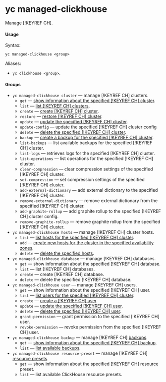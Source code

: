 # yc managed-clickhouse

Manage [!KEYREF CH].

#### Usage

Syntax:

`yc managed-clickhouse <group>`

Aliases: 

- `yc clickhouse <group>`.

#### Groups

- `yc managed-clickhouse cluster` — manage [!KEYREF CH] clusters.
    - `get` — [show information about the specified [!KEYREF CH] cluster](../../../managed-clickhouse/operations/cluster-list.md#get-cluster).
    - `list` — [list [!KEYREF CH] clusters](../../../managed-clickhouse/operations/cluster-list.md#list-clusters).
    - `create` — [create [!KEYREF CH] cluster](../../../managed-clickhouse/operations/cluster-create.md).
    - `restore` — [restore [!KEYREF CH] cluster](../../../managed-clickhouse/operations/cluster-backups.md#restore).
    - `update` — [update the specified [!KEYREF CH] cluster](../../../managed-clickhouse/operations/update.md).
    - `update-config` — update the specified [!KEYREF CH] cluster config
    - `delete` — [delete the specified [!KEYREF CH] cluster](../../../managed-clickhouse/operations/cluster-delete.md).
    - `backup` — [create a backup for the specified [!KEYREF CH] cluster](../../../managed-clickhouse/operations/cluster-backups.md#create-backup).
    - `list-backups` — list available backups for the specified [!KEYREF CH] cluster.
    - `list-logs` — retrieves logs for the specified [!KEYREF CH] cluster.
    - `list-operations` — list operations for the specified [!KEYREF CH] cluster.
    - `clear-compression` — clear compression settings of the specified [!KEYREF CH] cluster.
    - `set-compression` — set compression settings of the specified [!KEYREF CH] cluster.
    - `add-external-dictionary` — add external dictionary to the specified [!KEYREF CH] cluster.
    - `remove-external-dictionary` — remove external dictionary from the specified [!KEYREF CH] cluster.
    - `add-graphite-rollup` — add graphite rollup to the specified [!KEYREF CH] cluster config.
    - `remove-graphite-rollup` — remove graphite rollup from the specified [!KEYREF CH] cluster.
- `yc managed-clickhouse hosts` — manage [!KEYREF CH] cluster hosts.
    - `list` — [list hosts for the specified [!KEYREF CH] cluster](../../../managed-clickhouse/operations/hosts.md#list-hosts).
    - `add` — [create new hosts for the cluster in the specified availability zones](../../../managed-clickhouse/operations/hosts.md#add-host).
    - `delete` — [delete the specified hosts](../../../managed-clickhouse/operations/hosts.md#remove-host).
- `yc managed-clickhouse database` — manage [!KEYREF CH] databases.
    - `get` — show information about the specified [!KEYREF CH] database.
    - `list` — list [!KEYREF CH] databases.
    - `create` — create [!KEYREF CH] database.
    - `delete` — delete the specified [!KEYREF CH] database.
- `yc managed-clickhouse user` — manage [!KEYREF CH] users.
    - `get` — show information about the specified [!KEYREF CH] user.
    - `list` — [list users for the specified [!KEYREF CH] cluster](../../../managed-clickhouse/operations/cluster-users.md#list-users).
    - `create` — [create a [!KEYREF CH] user](../../../managed-clickhouse/operations/cluster-users.md#adduser).
    - `update` — [update the specified [!KEYREF CH] user](../../../managed-clickhouse/operations/cluster-users.md#updateuser).
    - `delete` — [delete the specified [!KEYREF CH] user](../../../managed-clickhouse/operations/cluster-users.md#removeuser).
    - `grant-permission` — grant permission to the specified [!KEYREF CH] user.
    - `revoke-permission` — revoke permission from the specified [!KEYREF CH] user.
- `yc managed-clickhouse backup` — manage [!KEYREF CH] [backups](../../../managed-clickhouse/concepts/backup.md).
    - `get` — [show information about the specified [!KEYREF CH] backup](../../../managed-clickhouse/operations/cluster-backups.md#get-backup).
    - `list` — [list available backups](../../../managed-clickhouse/operations/cluster-backups.md#list-backups).
- `yc managed-clickhouse resource-preset` — manage [!KEYREF CH] [resource presets](../../../managed-clickhouse/concepts/instance-types.md).
    - `get` — show information about the specified [!KEYREF CH] resource preset.
    - `list` — list available ClickHouse resource presets.
